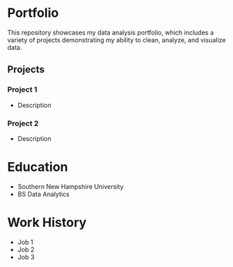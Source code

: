 # Portfolio
This repository showcases my data analysis portfolio, which includes a variety of projects demonstrating my ability to clean, analyze, and visualize data.

## Projects
### Project 1
- Description

### Project 2
- Description

# Education
- Southern New Hampshire University
- BS Data Analytics

# Work History
- Job 1
- Job 2
- Job 3
